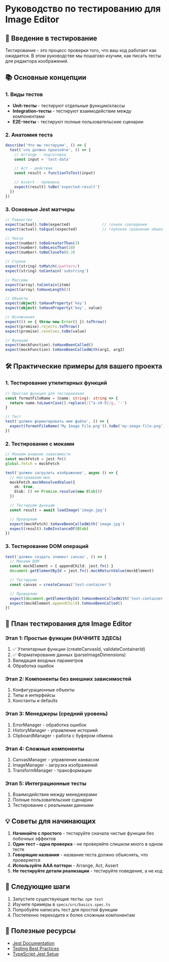 # Руководство по тестированию для Image Editor

## 🎯 Введение в тестирование

Тестирование - это процесс проверки того, что ваш код работает как ожидается. В этом руководстве мы пошагово изучим, как писать тесты для редактора изображений.

## 📚 Основные концепции

### 1. Виды тестов
- **Unit-тесты** - тестируют отдельные функции/классы
- **Integration-тесты** - тестируют взаимодействие между компонентами
- **E2E-тесты** - тестируют полные пользовательские сценарии

### 2. Анатомия теста
```typescript
describe('Что мы тестируем', () => {
  test('что должно произойти', () => {
    // Arrange - подготовка
    const input = 'test-data'

    // Act - действие
    const result = functionToTest(input)

    // Assert - проверка
    expect(result).toBe('expected-result')
  })
})
```

### 3. Основные Jest матчеры
```typescript
// Равенство
expect(actual).toBe(expected)              // точное совпадение
expect(actual).toEqual(expected)           // глубокое сравнение объектов

// Числа
expect(number).toBeGreaterThan(3)
expect(number).toBeLessThan(10)
expect(number).toBeCloseTo(0.3)

// Строки
expect(string).toMatch(/pattern/)
expect(string).toContain('substring')

// Массивы
expect(array).toContain(item)
expect(array).toHaveLength(3)

// Объекты
expect(object).toHaveProperty('key')
expect(object).toHaveProperty('key', value)

// Исключения
expect(() => { throw new Error() }).toThrow()
expect(promise).rejects.toThrow()
expect(promise).resolves.toBe(value)

// Функции
expect(mockFunction).toHaveBeenCalled()
expect(mockFunction).toHaveBeenCalledWith(arg1, arg2)
```

## 🛠 Практические примеры для вашего проекта

### 1. Тестирование утилитарных функций
```typescript
// Простая функция для тестирования
const formatFileName = (name: string): string => {
  return name.toLowerCase().replace(/[^a-z0-9]/g, '-')
}

// Тест
test('должен форматировать имя файла', () => {
  expect(formatFileName('My Image File.png')).toBe('my-image-file-png')
})
```

### 2. Тестирование с моками
```typescript
// Мокаем внешние зависимости
const mockFetch = jest.fn()
global.fetch = mockFetch

test('должен загрузить изображение', async () => {
  // Настраиваем мок
  mockFetch.mockResolvedValue({
    ok: true,
    blob: () => Promise.resolve(new Blob())
  })

  // Тестируем функцию
  const result = await loadImage('image.jpg')

  // Проверяем
  expect(mockFetch).toHaveBeenCalledWith('image.jpg')
  expect(result).toBeInstanceOf(Blob)
})
```

### 3. Тестирование DOM операций
```typescript
test('должен создать элемент canvas', () => {
  // Мокаем DOM
  const mockElement = { appendChild: jest.fn() }
  document.getElementById = jest.fn().mockReturnValue(mockElement)

  // Тестируем
  const canvas = createCanvas('test-container')

  // Проверяем
  expect(document.getElementById).toHaveBeenCalledWith('test-container')
  expect(mockElement.appendChild).toHaveBeenCalled()
})
```

## 🚀 План тестирования для Image Editor

### Этап 1: Простые функции (НАЧНИТЕ ЗДЕСЬ)
1. ✅ Утилитарные функции (createCanvasId, validateContainerId)
2. ✅ Форматирование данных (parseImageDimensions)
3. Валидация входных параметров
4. Обработка ошибок

### Этап 2: Компоненты без внешних зависимостей
1. Конфигурационные объекты
2. Типы и интерфейсы
3. Константы и defaults

### Этап 3: Менеджеры (средний уровень)
1. ErrorManager - обработка ошибок
2. HistoryManager - управление историей
3. ClipboardManager - работа с буфером обмена

### Этап 4: Сложные компоненты
1. CanvasManager - управление канвасом
2. ImageManager - загрузка изображений
3. TransformManager - трансформации

### Этап 5: Интеграционные тесты
1. Взаимодействие между менеджерами
2. Полные пользовательские сценарии
3. Тестирование с реальными данными

## 💡 Советы для начинающих

1. **Начинайте с простого** - тестируйте сначала чистые функции без побочных эффектов
2. **Один тест - одна проверка** - не проверяйте слишком много в одном тесте
3. **Говорящие названия** - название теста должно объяснять, что проверяется
4. **Используйте AAA паттерн** - Arrange, Act, Assert
5. **Не тестируйте детали реализации** - тестируйте поведение, а не код

## 🔧 Следующие шаги

1. Запустите существующие тесты: `npm test`
2. Изучите примеры в `specs/src/basics.spec.ts`
3. Попробуйте написать тест для простой функции
4. Постепенно переходите к более сложным компонентам

## 📖 Полезные ресурсы

- [Jest Documentation](https://jestjs.io/docs/getting-started)
- [Testing Best Practices](https://github.com/goldbergyoni/javascript-testing-best-practices)
- [TypeScript Jest Setup](https://kulshekhar.github.io/ts-jest/)
